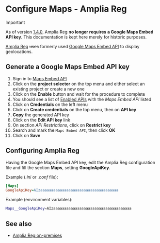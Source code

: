 ﻿# Configure Maps - Amplia Reg

> [!IMPORTANT]
> As of version [1.4.0](../changelog.md#1-4-0), Amplia Reg **no longer requires a Google Maps Embed API key**. This documentation is kept here
> merely for historic purposes.

[Amplia Reg](../index.md) ~~uses~~ formerly used [Google Maps Embed API](https://developers.google.com/maps/documentation/embed/get-started) to display geolocations.

<a name="gen-key" />

## Generate a Google Maps Embed API key

1. Sign in to [Maps Embed API](https://console.cloud.google.com/apis/library/maps-embed-backend.googleapis.com)
1. Click on the **project selector** on the top menu and either select an existing project or create a new one
1. Click on the **Enable** button and wait for the procedure to complete
1. You should see a list of [Enabled APIs](https://console.cloud.google.com/google/maps-apis/api-list) with the *Maps Embed API* listed
1. Click on **Credentials** on the left menu
1. Click on **Create credentials** on the top menu, then on **API key**
1. **Copy** the generated API key
1. Click on the **Edit API key** link
1. On section *API Restrictions*, click on **Restrict key**
1. Search and mark the `Maps Embed API`, then click **OK**
1. Click on **Save**

## Configuring Amplia Reg

Having the Google Maps Embed API key, edit the Amplia Reg configuration file and fill the section **Maps**, setting **GoogleApiKey**.

Example (*.ini* or *.conf* file):

```ini
[Maps]
GoogleApiKey=AIzaaaaaaaaaaaaaaaaaaaaaaaaaaaaaaaaaaaa
```

Example (environment variables):

```sh
Maps__GoogleApiKey=AIzaaaaaaaaaaaaaaaaaaaaaaaaaaaaaaaaaaaa
```

## See also

* [Amplia Reg on-premises](index.md)
